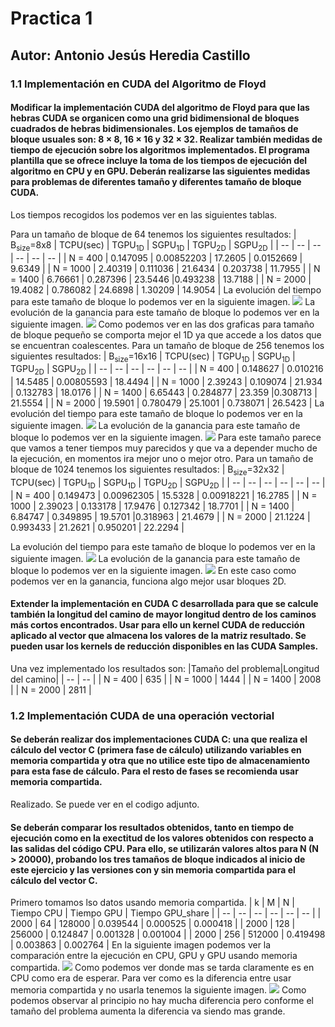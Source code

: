 # Practica 1
## Autor: Antonio Jesús Heredia Castillo

### 1.1 Implementación en CUDA del Algoritmo de Floyd
#### Modificar la implementación CUDA del algoritmo de Floyd para que las hebras CUDA se organicen como una grid bidimensional de bloques cuadrados de hebras bidimensionales. Los ejemplos de tamaños de bloque usuales son: 8 × 8, 16 × 16 y 32 × 32. Realizar también medidas de tiempo de ejecución sobre los algoritmos implementados. El programa plantilla que se ofrece incluye la toma de los tiempos de ejecución del algoritmo en CPU y en GPU. Deberán realizarse las siguientes medidas para problemas de diferentes tamaño y diferentes tamaño de bloque CUDA.
Los tiempos recogidos los podemos ver en las siguientes tablas.

Para un tamaño de bloque de 64 tenemos los siguientes resultados:
| B<sub>size</sub>=8x8 | TCPU(sec) | TGPU<sub>1D</sub> | SGPU<sub>1D</sub>  | TGPU<sub>2D</sub> | SGPU<sub>2D</sub> |
| -- | -- | -- | -- | -- | -- |
| N = 400 | 0.147095 | 0.00852203 | 17.2605 | 0.0152669 | 9.6349 |
| N = 1000 | 2.40319 | 0.111036 | 21.6434 | 0.203738 | 11.7955 |
| N = 1400 | 6.76661 | 0.287396 | 23.5446 |0.493238 | 13.7188 |
| N = 2000 | 19.4082 | 0.786082 | 24.6898 | 1.30209 | 14.9054 |
La evolución del tiempo para este tamaño de bloque lo podemos ver en la siguiente imagen.
![](img/ejercicio1_64_tiempo.png)
La evolución de la ganancia para este tamaño de bloque lo podemos ver en la siguiente imagen.
![](img/ejercicio1_64_ganacia.png) 
Como podemos ver en las dos graficas para tamaño de bloque pequeño se comporta mejor el 1D ya que accede a los datos que se encuentran coalescentes. 
Para un tamaño de bloque de 256 tenemos los siguientes resultados:
| B<sub>size</sub>=16x16 | TCPU(sec) | TGPU<sub>1D</sub> | SGPU<sub>1D</sub>  | TGPU<sub>2D</sub> | SGPU<sub>2D</sub> |
| -- | -- | -- | -- | -- | -- |
| N = 400 | 0.148627 | 0.010216 | 14.5485 | 0.00805593 | 18.4494 |
| N = 1000 | 2.39243 | 0.109074 | 21.934 | 0.132783 | 18.0176 |
| N = 1400 | 6.65443 | 0.284877 | 23.359 |0.308713 | 21.5554 |
| N = 2000 | 19.5901 | 0.780479 | 25.1001 | 0.738071 | 26.5423 |
La evolución del tiempo para este tamaño de bloque lo podemos ver en la siguiente imagen.
![](img/ejercicio1_256_tiempo.png)
La evolución de la ganancia para este tamaño de bloque lo podemos ver en la siguiente imagen.
![](img/ejercicio1_256_ganancia.png) 
Para este tamaño parece que vamos a tener tiempos muy parecidos y que va a depender mucho de la ejecución, en momentos ira mejor uno o mejor otro.
Para un tamaño de bloque de 1024 tenemos los siguientes resultados:
| B<sub>size</sub>=32x32 | TCPU(sec) | TGPU<sub>1D</sub> | SGPU<sub>1D</sub>  | TGPU<sub>2D</sub> | SGPU<sub>2D</sub> |
| -- | -- | -- | -- | -- | -- |
| N = 400 | 0.149473 | 0.00962305 | 15.5328 | 0.00918221 | 16.2785 |
| N = 1000 | 2.39023 | 0.133178 | 17.9476 | 0.127342 | 18.7701 |
| N = 1400 | 6.84747 | 0.349895 | 19.5701 |0.318963 | 21.4679 |
| N = 2000 | 21.1224 |  0.993433 | 21.2621 | 0.950201 | 22.2294 |

La evolución del tiempo para este tamaño de bloque lo podemos ver en la siguiente imagen.
![](img/ejercicio1_1024_tiempo.png)
La evolución de la ganancia para este tamaño de bloque lo podemos ver en la siguiente imagen.
![](img/ejercicio1_1024_ganancia.png) 
En este caso como podemos ver en la ganancia, funciona algo mejor usar bloques 2D.
#### Extender la implementación en CUDA C desarrollada para que se calcule también la longitud del camino de mayor longitud dentro de los caminos más cortos encontrados. Usar para ello un kernel CUDA de reducción aplicado al vector que almacena los valores de la matriz resultado. Se pueden usar los kernels de reducción disponibles en las CUDA Samples.

Una vez implementado los resultados son:
|Tamaño del problema|Longitud del camino|
| -- | -- |
| N = 400 | 635 |
| N = 1000 | 1444 |
| N = 1400 | 2008 |
| N = 2000 | 2811 |

### 1.2 Implementación CUDA de una operación vectorial
#### Se deberán realizar dos implementaciones CUDA C: una que realiza el cálculo del vector C (primera fase de cálculo) utilizando variables en memoria compartida y otra que no utilice este tipo de almacenamiento para esta fase de cálculo. Para el resto de fases se recomienda usar memoria compartida.
Realizado. Se puede ver en el codigo adjunto.

#### Se deberán comparar los resultados obtenidos, tanto en tiempo de ejecución como en la exectitud de los valores obtenidos con respecto a las salidas del código CPU. Para ello, se utilizarán valores altos para N (N > 20000), probando los tres tamaños de bloque indicados al inicio de este ejercicio y las versiones con y sin memoria compartida para el cálculo del vector C.
Primero tomamos lso datos usando memoria compartida.
| k | M |  N | Tiempo CPU | Tiempo GPU | Tiempo GPU_share |
| -- | -- | -- | -- | -- | -- |
| 2000 | 64 | 128000 | 0.039544 | 0.000525 | 0.000418 |
| 2000 | 128 | 256000 | 0.124847 | 0.001328 | 0.001004 |
| 2000 | 256 | 512000 | 0.419498 | 0.003863 | 0.002764 |
En la siguiente imagen podemos ver la comparación entre la ejecución en CPU, GPU y GPU usando memoria compartida.
![](img/ejercicio2_todos.png)
Como podemos ver donde mas se tarda claramente es en CPU como era de esperar. Para ver como es la diferencia entre usar memoria compartida y no usarla tenemos la siguiente imagen.
![](img/ejercicio2_GPU.png)
Como podemos observar al principio no hay mucha diferencia pero conforme el tamaño del problema aumenta la diferencia va siendo mas grande.